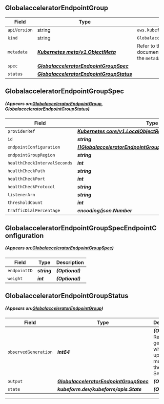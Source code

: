 ## GlobalacceleratorEndpointGroup
| Field | Type | Description |
| ------ | ----- | ----------- |
| `apiVersion` | string | `aws.kubeform.com/v1alpha1` |
|    `kind` | string | `GlobalacceleratorEndpointGroup` |
| `metadata` | ***[Kubernetes meta/v1.ObjectMeta](https://kubernetes.io/docs/reference/generated/kubernetes-api/v1.13/#objectmeta-v1-meta)***|Refer to the Kubernetes API documentation for the fields of the `metadata` field.|
| `spec` | ***[GlobalacceleratorEndpointGroupSpec](#GlobalacceleratorEndpointGroupSpec)***||
| `status` | ***[GlobalacceleratorEndpointGroupStatus](#GlobalacceleratorEndpointGroupStatus)***||
## GlobalacceleratorEndpointGroupSpec
##### (Appears on:[GlobalacceleratorEndpointGroup](#GlobalacceleratorEndpointGroup), [GlobalacceleratorEndpointGroupStatus](#GlobalacceleratorEndpointGroupStatus))
| Field | Type | Description |
| ------ | ----- | ----------- |
| `providerRef` | ***[Kubernetes core/v1.LocalObjectReference](https://kubernetes.io/docs/reference/generated/kubernetes-api/v1.13/#localobjectreference-v1-core)***||
| `id` | ***string***||
| `endpointConfiguration` | ***[[]GlobalacceleratorEndpointGroupSpecEndpointConfiguration](#GlobalacceleratorEndpointGroupSpecEndpointConfiguration)***| ***(Optional)*** |
| `endpointGroupRegion` | ***string***| ***(Optional)*** |
| `healthCheckIntervalSeconds` | ***int***| ***(Optional)*** |
| `healthCheckPath` | ***string***| ***(Optional)*** |
| `healthCheckPort` | ***int***| ***(Optional)*** |
| `healthCheckProtocol` | ***string***| ***(Optional)*** |
| `listenerArn` | ***string***||
| `thresholdCount` | ***int***| ***(Optional)*** |
| `trafficDialPercentage` | ***encoding/json.Number***| ***(Optional)*** |
## GlobalacceleratorEndpointGroupSpecEndpointConfiguration
##### (Appears on:[GlobalacceleratorEndpointGroupSpec](#GlobalacceleratorEndpointGroupSpec))
| Field | Type | Description |
| ------ | ----- | ----------- |
| `endpointID` | ***string***| ***(Optional)*** |
| `weight` | ***int***| ***(Optional)*** |
## GlobalacceleratorEndpointGroupStatus
##### (Appears on:[GlobalacceleratorEndpointGroup](#GlobalacceleratorEndpointGroup))
| Field | Type | Description |
| ------ | ----- | ----------- |
| `observedGeneration` | ***int64***| ***(Optional)*** Resource generation, which is updated on mutation by the API Server.|
| `output` | ***[GlobalacceleratorEndpointGroupSpec](#GlobalacceleratorEndpointGroupSpec)***| ***(Optional)*** |
| `state` | ***kubeform.dev/kubeform/apis.State***| ***(Optional)*** |
---
